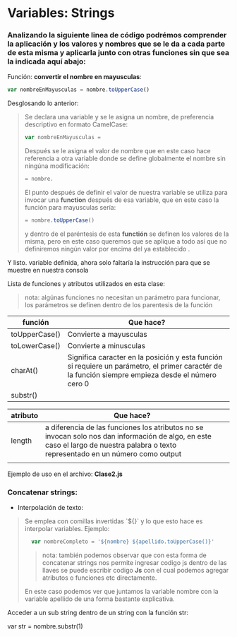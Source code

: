 # Variables: Strings

### Analizando la siguiente linea de código podrémos comprender la aplicación y los valores y nombres que se le da a cada parte de esta misma y aplicarla junto con otras funciones sin que sea la indicada aquí abajo:

Función: **convertir el nombre en mayusculas**:

```js 
var nombreEnMayusculas = nombre.toUpperCase()
```
Desglosando lo anterior:

>Se declara una variable y se le asigna un nombre, de preferencia descriptivo en formato CamelCase:
>```js 
>var nombreEnMayusculas =
>```
>Después se le asigna el valor de nombre que en este caso hace referencia a otra variable donde se define globalmente el nombre sin ningúna modificación:
>```js 
>= nombre. 
>```
>El punto después de definir el valor de nuestra variable se utiliza para invocar una **function** después de esa variable, que en este caso la función para mayusculas sería:
>```js 
>= nombre.toUpperCase()
>```
>y dentro de el paréntesis de esta **functión** se definen los valores de la misma, pero en este caso queremos que se aplique a todo así que no definiremos ningún valor por encima del ya establecido .

Y listo. variable definida, ahora solo faltaría la instrucción para que se muestre en nuestra consola

Lista de funciones y atributos utilizados en esta clase:
>nota: algúnas funciones no necesitan un parámetro para funcionar, los parámetros se definen dentro de los parentesis de la función

| función       | Que hace?                                                                                                                                          |
| ------------- | -------------------------------------------------------------------------------------------------------------------------------------------------- |
| toUpperCase() | Convierte a mayusculas                                                                                                                             |
| toLowerCase() | Convierte a minusculas                                                                                                                             |
| charAt()      | Significa caracter en la posición y esta función si requiere un parámetro, el primer caractér de la función siempre empieza desde el número cero 0 |
| substr()        |                                                                                                                                                    |


| atributo | Que hace?                                                                                                                                                                          |     |
| -------- | ---------------------------------------------------------------------------------------------------------------------------------------------------------------------------------- | --- |
| length   | a diferencia de las funciones los atributos no se invocan solo nos dan información de algo, en este caso el largo de nuestra palabra o texto representado en un número como output |     |
|          |                                                                                                                                                                                    |     |

Ejemplo de uso en el archivo: **Clase2.js**

### Concatenar strings:
* Interpolación de texto:

>Se emplea con comillas invertidas \`${}\` y lo que esto hace es interpolar variables.
Ejemplo:
>```js 
>   var nombreCompleto = '${nombre} ${apellido.toUpperCase()}' 
>```
>>nota: también podemos observar que con esta forma de concatenar strings nos permite ingresar codigo js dentro de las llaves se puede escribir codigo **Js** con el cual podemos agregar atributos o funciones etc directamente.
>
>En este caso podemos ver que juntamos la variable nombre con la variable apellido de una forma bastante explicativa.

Acceder a un sub string dentro de un string con la función str:

var str = nombre.substr(1)